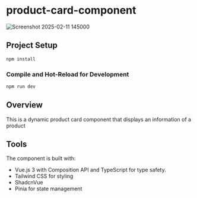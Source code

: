 # product-card-component

![Screenshot 2025-02-11 145000](https://github.com/user-attachments/assets/6385983d-17a2-458d-adad-8f6c4be189cd)

## Project Setup

```sh
npm install
```

### Compile and Hot-Reload for Development

```sh
npm run dev
```
## Overview

This is a dynamic product card component that displays an information of a product

## Tools

The component is built with: 
  - Vue.js 3 with Composition API and TypeScript for type safety.
  - Tailwind CSS for styling
  - ShadcnVue
  - Pinia for state management
